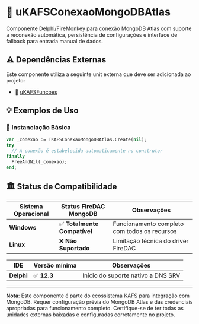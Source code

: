 # 🧩 uKAFSConexaoMongoDBAtlas

Componente Delphi/FireMonkey para conexão MongoDB Atlas com suporte a reconexão automática, persistência de configurações e interface de fallback para entrada manual de dados.

## ⚠️ Dependências Externas

Este componente utiliza a seguinte unit externa que deve ser adicionada ao projeto:

- 🧩 [uKAFSFuncoes](https://github.com/ViniciusdoAmaralReis/uKAFSFuncoes)

## 💡 Exemplos de Uso

### 🔧 Instanciação Básica
```pascal
var _conexao := TKAFSConexaoMongoDBAtlas.Create(nil);
try
  // A conexão é estabelecida automaticamente no construtor
finally
  FreeAndNil(_conexao);
end;
```
## 🏛️ Status de Compatibilidade

| Sistema Operacional | Status FireDAC MongoDB | Observações |
|---------------------|------------------------|-------------|
| **Windows** | ✅ **Totalmente Compatível** | Funcionamento completo com todos os recursos |
| **Linux** | ❌ **Não Suportado** | Limitação técnica do driver FireDAC |

| IDE | Versão mínima | Observações |
|---------------------|------------------------|-------------|
| **Delphi** | ✅ **12.3** | Início do suporte nativo a DNS SRV |

---

**Nota**: Este componente é parte do ecossistema KAFS para integração com MongoDB. Requer configuração prévia do MongoDB Atlas e das credenciais apropriadas para funcionamento completo. Certifique-se de ter todas as unidades externas baixadas e configuradas corretamente no projeto.
